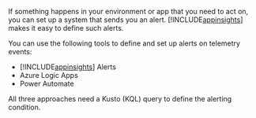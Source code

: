 If something happens in your environment or app that you need to act on, you can set up a system that sends you an alert. [!INCLUDE[appinsights](azure-appinsights-name.md)] makes it easy to define such alerts.

You can use the following tools to define and set up alerts on telemetry events:

- [!INCLUDE[appinsights](azure-appinsights-name.md)] Alerts
- Azure Logic Apps
- Power Automate

All three approaches need a Kusto (KQL) query to define the alerting condition.